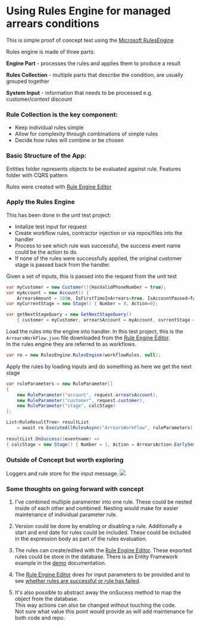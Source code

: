 ﻿# Using Rules Engine for managed arrears conditions

This is simple proof of concept test using the [Microsoft RulesEngine](https://microsoft.github.io/RulesEngine/)

Rules engine is made of three parts:

**Engine Part** - processes the rules and applies them to produce a result

**Rules Collection** - multiple parts that describe the condition, are usually grouped together

**System Input**  - information that needs to be processed e.g. customer/context discount

### Rule Collection is the key component:
- Keep individual rules simple
- Allow for complexity through combinations of simple rules
- Decide how rules will combine or be chosen


### Basic Structure of the App:

Entities folder represents objects to be evaluated against rule.
Features folder with CQRS pattern

Rules were created with [Rule Engine Editor](https://alexreich.github.io/RulesEngineEditor/)

### Apply the Rules Engine

This has been done in the unit test project:

- Initalize test input for request
- Create workflow rules, contractor injection or via repos/files into the handler
- Process to see which rule was successful, the success event name could be the action to do.
- If none of the rules were successfully applied, the original customer stage is passed back from the handler.

Given a set of inputs, this is passed into the request from the unit test
```csharp
var myCustomer = new Customer(){HasValidPhoneNumber = true};
var myAccount = new Account() { 
    ArrearsAmount = 100m, IsFirstTimeInArrears=true, IsAccountPaused=false};
var myCurrentStage = new Stage() { Number = 0, Action=0};

var getNextStageQuery = new GetNextStageQuery() 
    { customer = myCustomer, arrearsAccount = myAccount, currentStage = myCurrentStage };
```

Load the rules into the engine into handler.  In this test project, this is the ```ArrearsWorkFlow.json``` file downloaded from the 
[Rule Engine Editor](https://alexreich.github.io/RulesEngineEditor/).  
In the rules engine they are referred to as workflows.
```csharp
var re = new RulesEngine.RulesEngine(workflowRules, null);
```

Apply the rules by loading inputs and do something as here we get the next stage 
```csharp
var ruleParameters = new RuleParameter[]
{
    new RuleParameter("account", request.arrearsAccount),
    new RuleParameter("customer", request.customer),
    new RuleParameter("stage", calcStage)
};            

List<RuleResultTree> resultList 
    = await re.ExecuteAllRulesAsync("ArrearsWorkFlow", ruleParameters);
            
resultList.OnSuccess((eventname) => 
{ calcStage = new Stage() { Number = 1, Action = ArrearsAction.EarlySmsWarning }; });
```
### Outside of Concept but worth exploring

Loggers and rule store for the input message.
![](https://github.com/microsoft/RulesEngine/blob/main/assets/BlockDiagram.png)


### Some thoughts on going forward with concept

1. I've combined multiple paramenter into one rule.  These could be nested inside of each other 
and combined.  Nesting would make for easier maintenance of individual parameter rule.

2. Version could be done by enabling or disabling a rule.  Additionally a start and end date for rules could be
included.  These could be included in the expression body as part of the rules evaluation.

3. The rules can create/edited with the [Rule Engine Editor](https://alexreich.github.io/RulesEngineEditor/).  These exported rules
could be store in the database.  There is an Entity Framework example in 
the [demo](https://github.com/microsoft/RulesEngine/tree/main/demo/DemoApp.EFDataExample) documentation.

4. The [Rule Engine Editor](https://alexreich.github.io/RulesEngineEditor/) does for input parameters to be provided
and to see [whether rules are successful or rule has failed](https://alexreich.github.io/RulesEngineEditor/demo).


4. It's also possible to abstract away the onSucess method to map the object from the database.  
This way actions can also be changed without touching the code. \
Not sure what value this point would provide as will add maintenance for both code and repo.



